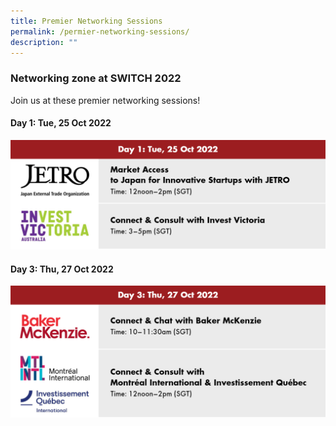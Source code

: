 ```yaml
---
title: Premier Networking Sessions
permalink: /permier-networking-sessions/
description: ""
---
```

### **Networking zone at SWITCH 2022**

Join us at these premier networking sessions!

####  **Day 1: Tue, 25 Oct 2022**
![](/images/Day%201.png)

####  **Day 3: Thu, 27 Oct 2022**
![](/images/Day%203.png)

